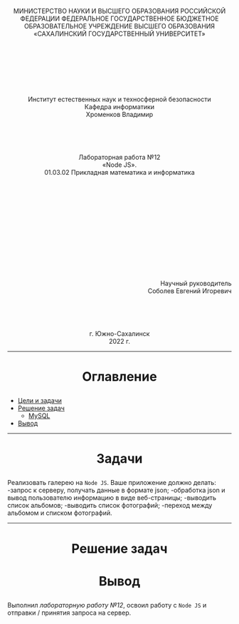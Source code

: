 <p align = "center">МИНИСТЕРСТВО НАУКИ И ВЫСШЕГО ОБРАЗОВАНИЯ
РОССИЙСКОЙ ФЕДЕРАЦИИ
ФЕДЕРАЛЬНОЕ ГОСУДАРСТВЕННОЕ БЮДЖЕТНОЕ
ОБРАЗОВАТЕЛЬНОЕ УЧРЕЖДЕНИЕ ВЫСШЕГО ОБРАЗОВАНИЯ
«САХАЛИНСКИЙ ГОСУДАРСТВЕННЫЙ УНИВЕРСИТЕТ»</p>
<br><br><br><br><br><br>
<p align = "center">Институт естественных наук и техносферной безопасности<br>Кафедра информатики<br>Хроменков Владимир</p>
<br><br><br>
<p align = "center">Лабораторная работа №12<br>«Node JS».<br>01.03.02 Прикладная математика и информатика</p>
<br><br><br><br><br><br><br><br><br><br><br><br>
<p align = "right">Научный руководитель<br>
Соболев Евгений Игоревич</p>
<br><br><br>
<p align = "center">г. Южно-Сахалинск<br>2022 г.</p>

***

# <p align = "center">Оглавление</p>

- [Цели и задачи](#задачи)
- [Решение задач](#решение-задач)
  - [MySQL](#mysql)
- [Вывод](#вывод)

***

# <p align = "center">Задачи</p>

Реализовать галерею на `Node JS`. Ваше приложение должно делать: 
    -запрос к серверу, получать данные в формате json;
    -обработка json и вывод пользователю информацию в виде веб-страницы;
    -выводить список альбомов;
    -выводить список фотографий;
    -переход между альбомом и списком фотографий.

***

# <p align = "center">Решение задач</p>



# <p align = "center">Вывод</p>

Выполнил *лабораторную работу №12*, освоил работу с `Node JS` и отправки / принятия запроса на сервер.
